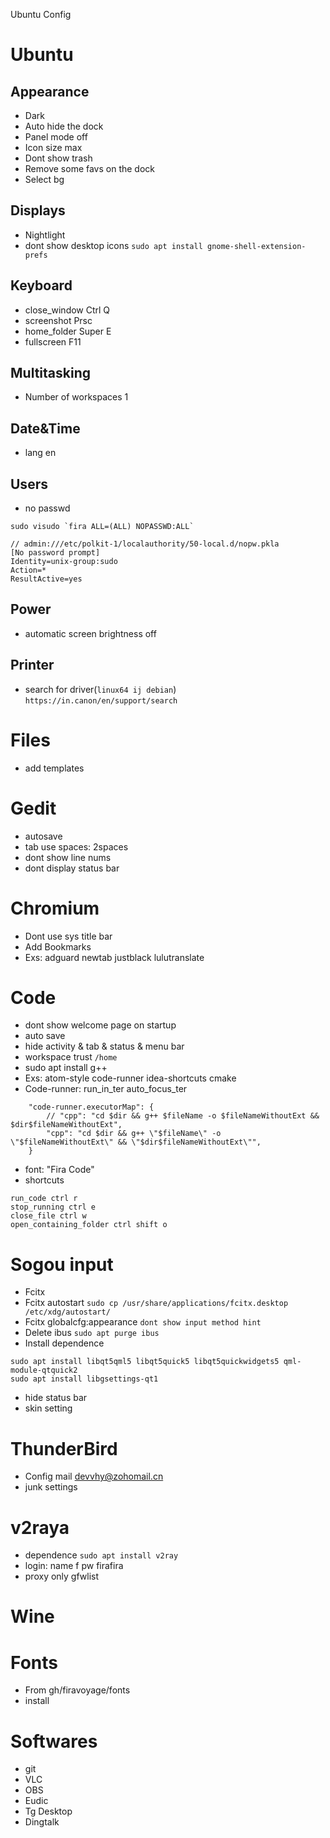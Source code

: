 Ubuntu Config

# Ubuntu
## Appearance
- Dark
- Auto hide the dock 
- Panel mode off
- Icon size max
- Dont show trash
- Remove some favs on the dock
- Select bg

## Displays
- Nightlight
- dont show desktop icons `sudo apt install gnome-shell-extension-prefs`

## Keyboard
- close_window Ctrl Q
- screenshot Prsc
- home_folder Super E
- fullscreen F11

## Multitasking
- Number of workspaces 1

## Date&Time
- lang en

## Users
- no passwd
```
sudo visudo `fira ALL=(ALL) NOPASSWD:ALL`

// admin:///etc/polkit-1/localauthority/50-local.d/nopw.pkla
[No password prompt]
Identity=unix-group:sudo
Action=*
ResultActive=yes
```

## Power
- automatic screen brightness off

## Printer
- search for driver(`linux64 ij debian`) `https://in.canon/en/support/search`

# Files
- add templates

# Gedit
- autosave
- tab use spaces: 2spaces
- dont show line nums
- dont display status bar

# Chromium
- Dont use sys title bar
- Add Bookmarks
- Exs: adguard newtab justblack lulutranslate

# Code
- dont show welcome page on startup
- auto save
- hide activity & tab & status & menu bar
- workspace trust `/home`
- sudo apt install g++
- Exs: atom-style code-runner idea-shortcuts cmake
- Code-runner: run_in_ter auto_focus_ter
```
    "code-runner.executorMap": {
        // "cpp": "cd $dir && g++ $fileName -o $fileNameWithoutExt && $dir$fileNameWithoutExt",
        "cpp": "cd $dir && g++ \"$fileName\" -o \"$fileNameWithoutExt\" && \"$dir$fileNameWithoutExt\"",
    }
```
- font: "Fira Code"
- shortcuts
```
run_code ctrl r
stop_running ctrl e
close_file ctrl w
open_containing_folder ctrl shift o
```

# Sogou input
- Fcitx
- Fcitx autostart `sudo cp /usr/share/applications/fcitx.desktop /etc/xdg/autostart/`
- Fcitx globalcfg:appearance `dont show input method hint`
- Delete ibus `sudo apt purge ibus`
- Install dependence 
```
sudo apt install libqt5qml5 libqt5quick5 libqt5quickwidgets5 qml-module-qtquick2
sudo apt install libgsettings-qt1
```
- hide status bar
- skin setting

# ThunderBird
- Config mail devvhy@zohomail.cn
- junk settings

# v2raya
- dependence `sudo apt install v2ray`
- login: name f pw firafira
- proxy only gfwlist

# Wine


# Fonts
- From gh/firavoyage/fonts
- install

# Softwares
- git
- VLC
- OBS
- Eudic
- Tg Desktop
- Dingtalk




